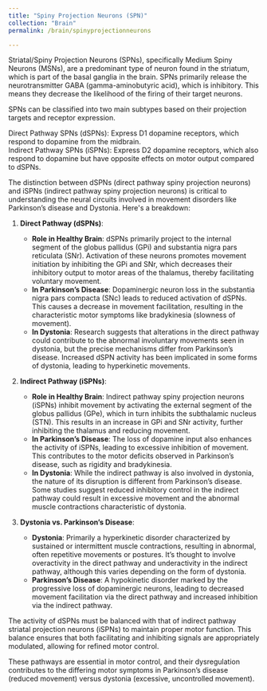 ```yaml
---
title: "Spiny Projection Neurons (SPN)"
collection: "Brain"
permalink: /brain/spinyprojectionneurons  

---
```


Striatal/Spiny Projection Neurons (SPNs), specifically Medium Spiny Neurons (MSNs), are a predominant type of neuron found in the striatum, which is part of the basal ganglia in the brain. SPNs primarily release the neurotransmitter GABA (gamma-aminobutyric acid), which is inhibitory. This means they decrease the likelihood of the firing of their target neurons.
 
SPNs can be classified into two main subtypes based on their projection targets and receptor expression.

Direct Pathway SPNs (dSPNs): Express D1 dopamine receptors, which respond to dopamine from the midbrain.  
Indirect Pathway SPNs (iSPNs): Express D2 dopamine receptors, which also respond to dopamine but have opposite effects on motor output compared to dSPNs.  

The distinction between dSPNs (direct pathway spiny projection neurons) and iSPNs (indirect pathway spiny projection neurons) is critical to understanding the neural circuits involved in movement disorders like Parkinson’s disease and Dystonia. Here's a breakdown:

1. **Direct Pathway (dSPNs)**:
   - **Role in Healthy Brain**: dSPNs primarily project to the internal segment of the globus pallidus (GPi) and substantia nigra pars reticulata (SNr). Activation of these neurons promotes movement initiation by inhibiting the GPi and SNr, which decreases their inhibitory output to motor areas of the thalamus, thereby facilitating voluntary movement.
   - **In Parkinson’s Disease**: Dopaminergic neuron loss in the substantia nigra pars compacta (SNc) leads to reduced activation of dSPNs. This causes a decrease in movement facilitation, resulting in the characteristic motor symptoms like bradykinesia (slowness of movement).
   - **In Dystonia**: Research suggests that alterations in the direct pathway could contribute to the abnormal involuntary movements seen in dystonia, but the precise mechanisms differ from Parkinson’s disease. Increased dSPN activity has been implicated in some forms of dystonia, leading to hyperkinetic movements.

2. **Indirect Pathway (iSPNs)**:
   - **Role in Healthy Brain**: Indirect pathway spiny projection neurons (iSPNs) inhibit movement by activating the external segment of the globus pallidus (GPe), which in turn inhibits the subthalamic nucleus (STN). This results in an increase in GPi and SNr activity, further inhibiting the thalamus and reducing movement.
   - **In Parkinson’s Disease**: The loss of dopamine input also enhances the activity of iSPNs, leading to excessive inhibition of movement. This contributes to the motor deficits observed in Parkinson’s disease, such as rigidity and bradykinesia.
   - **In Dystonia**: While the indirect pathway is also involved in dystonia, the nature of its disruption is different from Parkinson’s disease. Some studies suggest reduced inhibitory control in the indirect pathway could result in excessive movement and the abnormal muscle contractions characteristic of dystonia.

3. **Dystonia vs. Parkinson’s Disease**:
   - **Dystonia**: Primarily a hyperkinetic disorder characterized by sustained or intermittent muscle contractions, resulting in abnormal, often repetitive movements or postures. It’s thought to involve overactivity in the direct pathway and underactivity in the indirect pathway, although this varies depending on the form of dystonia.
   - **Parkinson’s Disease**: A hypokinetic disorder marked by the progressive loss of dopaminergic neurons, leading to decreased movement facilitation via the direct pathway and increased inhibition via the indirect pathway.

The activity of dSPNs must be balanced with that of indirect pathway striatal projection neurons (iSPNs) to maintain proper motor function. This balance ensures that both facilitating and inhibiting signals are appropriately modulated, allowing for refined motor control.

These pathways are essential in motor control, and their dysregulation contributes to the differing motor symptoms in Parkinson’s disease (reduced movement) versus dystonia (excessive, uncontrolled movement).
